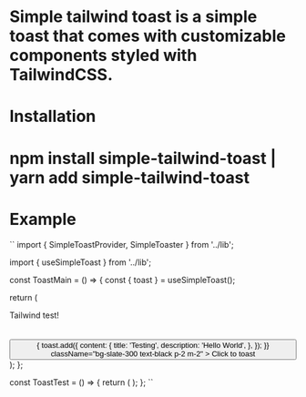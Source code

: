 # Simple tailwind toast is a simple toast that comes with customizable components styled with TailwindCSS.

# Installation

# npm install simple-tailwind-toast | yarn add simple-tailwind-toast

# Example

``
import { SimpleToastProvider, SimpleToaster } from '../lib';

import { useSimpleToast } from '../lib';

const ToastMain = () => {
const { toast } = useSimpleToast();

return (

<div>
<div className="text-3xl font-bold underline text-red-600">
Tailwind test!
</div>
<br />
<br />
<button
onClick={() => {
toast.add({
content: {
title: 'Testing',
description:
'Hello World',
},
});
}}
className="bg-slate-300 text-black p-2 m-2" >
Click to toast
</button>
</div>
);
};

const ToastTest = () => {
return (
<SimpleToastProvider>
<ToastMain />
<SimpleToaster position="topRight" />
</SimpleToastProvider>
);
};
``
